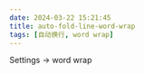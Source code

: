 ```yaml
---
date: 2024-03-22 15:21:45
title: auto-fold-line-word-wrap
tags: [自动换行, word wrap]
---
```


Settings -> word wrap

